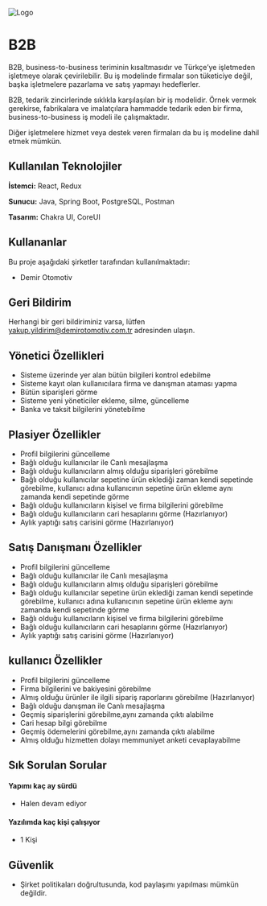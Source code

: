 
![Logo](https://disk.com/wp-content/uploads/2024/06/b2b-full-form.png)

    
# B2B

B2B, business-to-business teriminin kısaltmasıdır ve Türkçe’ye işletmeden işletmeye olarak çevirilebilir. Bu iş modelinde firmalar son tüketiciye değil, başka işletmelere pazarlama ve satış yapmayı hedeflerler.

B2B, tedarik zincirlerinde sıklıkla karşılaşılan bir iş modelidir. Örnek vermek gerekirse, fabrikalara ve imalatçılara hammadde tedarik eden bir firma, business-to-business iş modeli ile çalışmaktadır. 

Diğer işletmelere hizmet veya destek veren firmaları da bu iş modeline dahil etmek mümkün.


## Kullanılan Teknolojiler

**İstemci:** React, Redux

**Sunucu:** Java, Spring Boot, PostgreSQL, Postman

**Tasarım:** Chakra UI, CoreUI

  
## Kullananlar

Bu proje aşağıdaki şirketler tarafından kullanılmaktadır:

- Demir Otomotiv

  
## Geri Bildirim

Herhangi bir geri bildiriminiz varsa, lütfen yakup.yildirim@demirotomotiv.com.tr adresinden ulaşın.

  
## Yönetici Özellikleri
- Sisteme üzerinde yer alan bütün bilgileri kontrol edebilme
- Sisteme kayıt olan kullanıcılara firma ve danışman ataması yapma
- Bütün siparişleri görme
- Sisteme yeni yöneticiler ekleme, silme, güncelleme 
- Banka ve taksit bilgilerini yönetebilme
## Plasiyer Özellikler

- Profil bilgilerini güncelleme
- Bağlı olduğu kullanıcılar ile Canlı mesajlaşma
- Bağlı olduğu kullanıcıların almış olduğu siparişleri görebilme 
- Bağlı olduğu kullanıcılar sepetine ürün eklediği zaman kendi sepetinde görebilme, kullanıcı adına kullanıcının sepetine ürün ekleme aynı zamanda kendi sepetinde görme 
- Bağlı olduğu kullanıcıların kişisel ve firma bilgilerini görebilme 
- Bağlı olduğu kullanıcıların cari hesaplarını görme (Hazırlanıyor)
- Aylık yaptığı satış carisini görme (Hazırlanıyor)
## Satış Danışmanı Özellikler

- Profil bilgilerini güncelleme
- Bağlı olduğu kullanıcılar ile Canlı mesajlaşma
- Bağlı olduğu kullanıcıların almış olduğu siparişleri görebilme 
- Bağlı olduğu kullanıcılar sepetine ürün eklediği zaman kendi sepetinde görebilme, kullanıcı adına kullanıcının sepetine ürün ekleme aynı zamanda kendi sepetinde görme 
- Bağlı olduğu kullanıcıların kişisel ve firma bilgilerini görebilme 
- Bağlı olduğu kullanıcıların cari hesaplarını görme (Hazırlanıyor)
- Aylık yaptığı satış carisini görme (Hazırlanıyor)
## kullanıcı Özellikler
- Profil bilgilerini güncelleme
- Firma bilgilerini ve bakiyesini görebilme
- Almış olduğu ürünler ile ilgili sipariş raporlarını görebilme (Hazırlanıyor)
- Bağlı olduğu danışman ile Canlı mesajlaşma
- Geçmiş siparişlerini görebilme,aynı zamanda çıktı alabilme
- Cari hesap bilgi görebilme
- Geçmiş ödemelerini görebilme,aynı zamanda çıktı alabilme
- Almış olduğu hizmetten dolayı memmuniyet anketi cevaplayabilme



  
## Sık Sorulan Sorular

#### Yapımı kaç ay sürdü

- Halen devam ediyor

#### Yazılımda kaç kişi çalışıyor

- 1 Kişi

  
## Güvenlik
- Şirket politikaları doğrultusunda, kod paylaşımı yapılması mümkün değildir.
